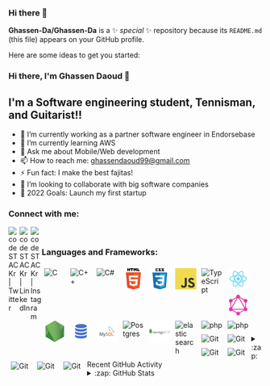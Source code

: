 ### Hi there 👋


**Ghassen-Da/Ghassen-Da** is a ✨ _special_ ✨ repository because its `README.md` (this file) appears on your GitHub profile.

Here are some ideas to get you started:




### Hi there, I'm Ghassen Daoud 👋 

## I'm a Software engineering student, Tennisman, and Guitarist!!

- 🔭 I’m currently working as a partner software engineer in Endorsebase
- 🌱 I’m currently learning AWS
- 💬 Ask me about Mobile/Web development
- 📫 How to reach me: ghassendaoud99@gmail.com
- ⚡ Fun fact: I make the best fajitas!
- 👯 I’m looking to collaborate with big software companies
- 🥅 2022 Goals: Launch my first startup

### Connect with me:

[<img align="left" alt="codeSTACKr | Twitter" width="22px" src="https://cdn.jsdelivr.net/npm/simple-icons@v3/icons/facebook.svg" />][facebook]
[<img align="left" alt="codeSTACKr | LinkedIn" width="22px" src="https://cdn.jsdelivr.net/npm/simple-icons@v3/icons/linkedin.svg" />][linkedin]
[<img align="left" alt="codeSTACKr | Instagram" width="22px" src="https://cdn.jsdelivr.net/npm/simple-icons@v3/icons/instagram.svg" />][instagram]

<br />

### Languages and Frameworks:

<img align="left" alt="C" width="42px" style="margin:5px" src="https://upload.wikimedia.org/wikipedia/commons/thumb/1/18/C_Programming_Language.svg/1853px-C_Programming_Language.svg.png" />
<img align="left" alt="C++" width="42px" style="margin:5px" src="https://upload.wikimedia.org/wikipedia/commons/thumb/1/18/ISO_C%2B%2B_Logo.svg/1200px-ISO_C%2B%2B_Logo.svg.png" />
<img align="left" alt="C#" width="42px" style="margin:5px" src="https://seeklogo.com/images/C/c-sharp-c-logo-02F17714BA-seeklogo.com.png" />
<img align="left" alt="HTML5" width="42px" style="margin:5px" src="https://raw.githubusercontent.com/github/explore/80688e429a7d4ef2fca1e82350fe8e3517d3494d/topics/html/html.png" />
<img align="left" alt="CSS3" width="42px" style="margin:5px" src="https://raw.githubusercontent.com/github/explore/80688e429a7d4ef2fca1e82350fe8e3517d3494d/topics/css/css.png" />

<img align="left" alt="JavaScript" width="42px" style="margin:5px" src="https://raw.githubusercontent.com/github/explore/80688e429a7d4ef2fca1e82350fe8e3517d3494d/topics/javascript/javascript.png" />
<img align="left" alt="TypeScript" width="42px" style="margin:5px" src="https://upload.wikimedia.org/wikipedia/commons/4/4c/Typescript_logo_2020.svg" />
<img align="left" alt="React" width="42px" style="margin:5px" src="https://raw.githubusercontent.com/github/explore/80688e429a7d4ef2fca1e82350fe8e3517d3494d/topics/react/react.png" />
<img align="left" alt="GraphQL" width="42px" style="margin:5px" src="https://raw.githubusercontent.com/github/explore/80688e429a7d4ef2fca1e82350fe8e3517d3494d/topics/graphql/graphql.png" />
<img align="left" alt="Node.js" width="42px" style="margin:5px" src="https://raw.githubusercontent.com/github/explore/80688e429a7d4ef2fca1e82350fe8e3517d3494d/topics/nodejs/nodejs.png" />
<br>
<br>
<br>
<img align="left" alt="SQL" width="42px" style="margin:5px" src="https://raw.githubusercontent.com/github/explore/80688e429a7d4ef2fca1e82350fe8e3517d3494d/topics/sql/sql.png" />
<img align="left" alt="MySQL" width="42px" style="margin:5px" src="https://raw.githubusercontent.com/github/explore/80688e429a7d4ef2fca1e82350fe8e3517d3494d/topics/mysql/mysql.png" />
<img align="left" alt="Postgres" width="42px" style="margin:5px" src="https://upload.wikimedia.org/wikipedia/commons/thumb/2/29/Postgresql_elephant.svg/1200px-Postgresql_elephant.svg.png" />
<img align="left" alt="MongoDB" width="42px" style="margin:5px" src="https://raw.githubusercontent.com/github/explore/80688e429a7d4ef2fca1e82350fe8e3517d3494d/topics/mongodb/mongodb.png" />
<img align="left" alt="elastic search" width="42px" style="margin:5px" src="https://user.oc-static.com/upload/2017/10/10/15076639807937_Elasticsearch-Logo-Color-V.jpg.png" />
<img align="left" alt="php" width="42px" style="margin:5px" src="https://upload.wikimedia.org/wikipedia/commons/thumb/2/27/PHP-logo.svg/640px-PHP-logo.svg.png" />
<img align="left" alt="php" width="42px" style="margin:5px" src="https://symfony.com/images/opengraph/symfony.png" />
<br>
<br>
<br>
<img align="left" alt="Git" width="42px" style="margin:5px" src="https://docs.nestjs.com/assets/logo-small.svg" />
<img align="left" alt="Git" width="42px" style="margin:5px" src="https://upload.wikimedia.org/wikipedia/commons/thumb/c/cf/Angular_full_color_logo.svg/1200px-Angular_full_color_logo.svg.png" />
<img align="left" alt="Git" width="42px" style="margin:5px" src="https://upload.wikimedia.org/wikipedia/fr/thumb/2/2e/Java_Logo.svg/1200px-Java_Logo.svg.png" />
<img align="left" alt="Git" width="42px" style="margin:5px" src="https://www.redhat.com/cms/managed-files/styles/xlarge/s3/tux-327x360.png?itok=puszajU_" />
<img align="left" alt="Git" width="42px" style="margin:5px" src="https://img-0.journaldunet.com/LWTY-88H_HUzeKLwh6f2aOP7pgU=/1500x/smart/ead0a7a3729547aba8dc36a9e81859d8/ccmcms-jdn/11515476.jpg" />
<img align="left" alt="Git" width="42px" style="margin:5px" src="https://upload.wikimedia.org/wikipedia/commons/thumb/e/e9/Jenkins_logo.svg/1200px-Jenkins_logo.svg.png" />
<img align="left" alt="Git" width="42px" style="margin:5px" src="https://seeklogo.com/images/S/selenium-logo-DB9103D7CF-seeklogo.com.png" />



<br />
<br />

<details>
  <summary>:zap: Recent GitHub Activity</summary>
  
<!--START_SECTION:activity-->
1. 🗣 Commented on [#2](https://github.com/codeSTACKr/portfolio-sass/issues/2) in [codeSTACKr/portfolio-sass](https://github.com/codeSTACKr/portfolio-sass)
2. ❗️ Closed issue [#2](https://github.com/codeSTACKr/portfolio-sass/issues/2) in [codeSTACKr/portfolio-sass](https://github.com/codeSTACKr/portfolio-sass)
3. ❌ Closed PR [#11](https://github.com/codeSTACKr/free-developer-resources/pull/11) in [codeSTACKr/free-developer-resources](https://github.com/codeSTACKr/free-developer-resources)
4. 🗣 Commented on [#11](https://github.com/codeSTACKr/free-developer-resources/issues/11) in [codeSTACKr/free-developer-resources](https://github.com/codeSTACKr/free-developer-resources)
5. 🎉 Merged PR [#10](https://github.com/codeSTACKr/free-developer-resources/pull/10) in [codeSTACKr/free-developer-resources](https://github.com/codeSTACKr/free-developer-resources)
<!--END_SECTION:activity-->

</details>

<details>
  <summary>:zap: GitHub Stats</summary>

  <img align="left" alt="codeSTACKr's GitHub Stats" src="https://github-readme-stats.codestackr.vercel.app/api?username=codeSTACKr&show_icons=true&hide_border=true" />

</details>

[facebook]: https://www.facebook.com/ghassen.daoud.7
[instagram]: https://www.instagram.com/ghassen__daoud/
[linkedin]: https://www.linkedin.com/in/ghassen-d-324973a9/